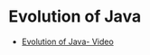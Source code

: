# Evolution of Java
- [Evolution of Java- Video](https://www.canva.com/design/DAEqz56leJo/QojpumP2_PJDjf8EgPkFFQ/watch?utm_content=DAEqz56leJo&utm_campaign=designshare&utm_medium=link&utm_source=publishsharelink)
